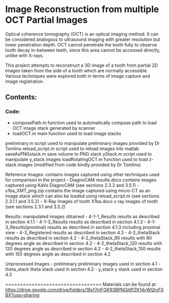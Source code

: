 # Image Reconstruction from multiple OCT Partial Images
 Optical coherence tomography (OCT) is an optical imaging method. It can be considered analogous to ultrasound imaging with greater resolution but lower penetration depth. OCT cannot penetrate the tooth fully to observe tooth decay in-between teeth, since this area cannot be accessed directly, unlike with X-rays. 
 
This project attempts to reconstruct a 3D image of a tooth from partial 2D images taken from the side of a tooth which are normally accessible. Various techniques were explored both in terms of image capture and image registration.

 

## Contents:

### Code:


* composePath.m function used to automatically compose path to load OCT image stack generated by scanner
* loadOCT.m main function used to load image stacks

preliminary.m		script used to manipulate preliminary images provided by Dr Tomlins
reload_script.m		script used to reload images into matlab
saveAsPNGstack.m	save volume to PNG stack
yStack.m		script used to manipulate y_stack images
loadRotatingOCT.m	function used to load z-stack images (modified from code kindly provided by Dr Tomlins)

Reference Images: contains images captured using other techniques used for comparison in the project
	- DiagnoCAM results.docx		contains images captured using KaVo DiagnoCAM
						(see sections 2.3.2 and 3.5.1)
	- x1ba_XMT_png.zip			contains the image captured using micro-CT as an image stack which
				  		can also be loaded using reload_script.m
						(see sections 2.3.1.1 and 3.5.2)
	- X-Ray Images of tooth X1ba.docx	x ray images of tooth
						(see sections 2.3.1 and 3.5.2)

Results: manipulated images obtained
	- 4-1-1_Results			results as described in section 4.1.1
	- 4-1-3_Results			results as described in section 4.1.3
	- 4-1-3_Results(proximal)	results as described in section 4.1.3 including proximal view
	- 4-3_Registered		results as described in section 4.3
	- 4-2_thetaStack		results as described in section 4.2
	- 4-2_thetaStack_90		results with 90 degrees angle as described in section 4.2
	- 4-2_thetaStack_120		results with 120 degrees angle as described in section 4.2
	- 4-2_thetaStack_150		results with 150 degrees angle as described in section 4.2

Unprocessed Images
	- preliminary		preliminary images used in section 4.1
	- theta_stack		theta stack used in section 4.2
	- y_stack		y stack used in section 4.3

=================================
Materials can be found at:
	https://drive.google.com/drive/folders/18xf7nIFGK93BPNGjtlPZK1dyWQtyF0BX?usp=sharing
